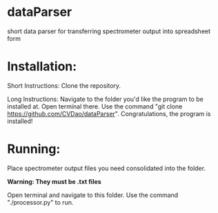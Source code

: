 # dataParser
short data parser for transferring spectrometer output into spreadsheet form


# Installation:
Short Instructions: Clone the repository.


Long Instructions: Navigate to the folder you'd like the program to be installed at.
Open terminal there. Use the command "git clone https://github.com/CVDao/dataParser".
Congratulations, the program is installed!

# Running:
Place spectrometer output files you need consolidated into the folder.


**Warning: They must be .txt files**


Open terminal and navigate to this folder. Use the command "./processor.py" to run.
